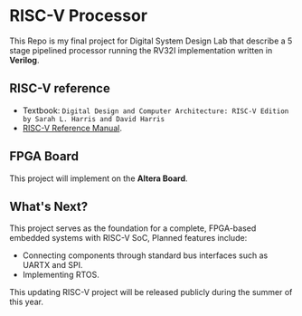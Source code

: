 # RISC-V Processor

This Repo is my final project for Digital System Design Lab that describe a 5 stage pipelined processor running the RV32I implementation written in __Verilog__.



## RISC-V reference

- Textbook: `Digital Design and Computer Architecture: RISC-V Edition by Sarah L. Harris and David Harris` 
- [RISC-V Reference Manual](https://github.com/riscv/riscv-isa-manual/releases/download/Ratified-IMAFDQC/riscv-spec-20191213.pdf).
  

## FPGA Board
This project will implement on the __Altera Board__.


## What's Next?
This project serves as the foundation for a complete, FPGA-based embedded systems with RISC-V SoC, Planned features include:
- Connecting components through standard bus interfaces such as UARTX and SPI.
- Implementing RTOS.
  
This updating RISC-V project will be released publicly during the summer of this year.
